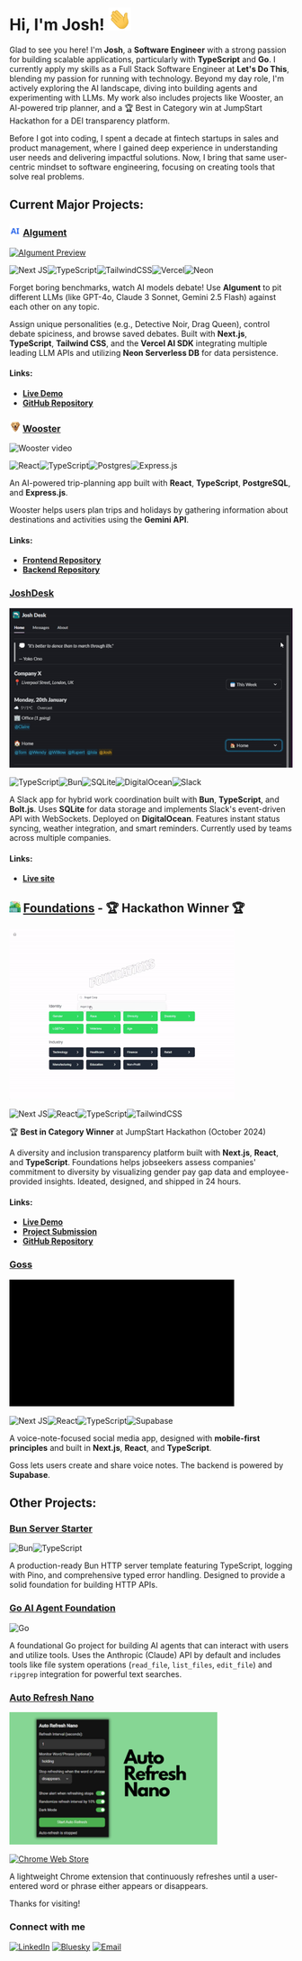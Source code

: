 # Hi, I'm Josh! <img src="./animations/wave.gif" height="40" alt="Waving hand" title="Waving hand"/>


Glad to see you here! I'm **Josh**, a **Software Engineer** with a strong passion for building scalable applications, particularly with **TypeScript** and **Go**. I currently apply my skills as a Full Stack Software Engineer at **Let's Do This**, blending my passion for running with technology. Beyond my day role, I'm actively exploring the AI landscape, diving into building agents and experimenting with LLMs. My work also includes projects like Wooster, an AI-powered trip planner, and a 🏆 Best in Category win at JumpStart Hackathon for a DEI transparency platform.

Before I got into coding, I spent a decade at fintech startups in sales and product management, where I gained deep experience in understanding user needs and delivering impactful solutions. Now, I bring that same user-centric mindset to software engineering, focusing on creating tools that solve real problems.

## Current Major Projects:

### <img src="./icons/aigument.svg" height="20" alt="AIgument icon" title="AIgument"/> [AIgument](https://github.com/joshuaisaact/AIgument)

<a href="https://aigument.vercel.app/" target="_blank"><img src="https://aigument.vercel.app/aigument-preview.png" alt="AIgument Preview" title="AIgument"/></a>

![Next JS](https://img.shields.io/badge/Next-black?style=for-the-badge&logo=next.js&logoColor=white)![TypeScript](https://img.shields.io/badge/typescript-%23007ACC.svg?style=for-the-badge&logo=typescript&logoColor=white)![TailwindCSS](https://img.shields.io/badge/tailwindcss-%2338B2AC.svg?style=for-the-badge&logo=tailwind-css&logoColor=white)![Vercel](https://img.shields.io/badge/Vercel-000000?style=for-the-badge&logo=vercel&logoColor=white)![Neon](https://img.shields.io/badge/Neon-000000?style=for-the-badge&logo=neon&logoColor=white)

Forget boring benchmarks, watch AI models debate! Use **AIgument** to pit different LLMs (like GPT-4o, Claude 3 Sonnet, Gemini 2.5 Flash) against each other on any topic.

Assign unique personalities (e.g., Detective Noir, Drag Queen), control debate spiciness, and browse saved debates. Built with **Next.js**, **TypeScript**, **Tailwind CSS**, and the **Vercel AI SDK** integrating multiple leading LLM APIs and utilizing **Neon Serverless DB** for data persistence.

#### Links:
- **[Live Demo](https://aigument.vercel.app/)**
- **[GitHub Repository](https://github.com/joshuaisaact/AIgument)**


### <img src="./icons/wooster.png" height="20" alt="Wooster icon" title="Wooster"/> [Wooster](https://github.com/joshuaisaact/Wooster)

<img src="./animations/wooster-github .gif" alt="Wooster video" title="Wooster"/>


![React](https://img.shields.io/badge/react-%2320232a.svg?style=for-the-badge&logo=react&logoColor=%2361DAFB)![TypeScript](https://img.shields.io/badge/typescript-%23007ACC.svg?style=for-the-badge&logo=typescript&logoColor=white)![Postgres](https://img.shields.io/badge/postgres-%23316192.svg?style=for-the-badge&logo=postgresql&logoColor=white)![Express.js](https://img.shields.io/badge/express.js-%23404d59.svg?style=for-the-badge&logo=express&logoColor=%2361DAFB)

An AI-powered trip-planning app built with **React**, **TypeScript**, **PostgreSQL**, and **Express.js**.

Wooster helps users plan trips and holidays by gathering information about destinations and activities using the **Gemini API**.

#### Links:
- **[Frontend Repository](https://github.com/joshuaisaact/Wooster)**
- **[Backend Repository](https://github.com/joshuaisaact/Wooster-server/)**


### [JoshDesk](https://joshdesk.live)

<img src="animations/deskselect.gif" alt="JoshDesk interface" title="JoshDesk"/>

![TypeScript](https://img.shields.io/badge/typescript-%23007ACC.svg?style=for-the-badge&logo=typescript&logoColor=white)![Bun](https://img.shields.io/badge/Bun-%23000000.svg?style=for-the-badge&logo=bun&logoColor=white)![SQLite](https://img.shields.io/badge/sqlite-%2307405e.svg?style=for-the-badge&logo=sqlite&logoColor=white)![DigitalOcean](https://img.shields.io/badge/DigitalOcean-%230167ff.svg?style=for-the-badge&logo=digitalOcean&logoColor=white)![Slack](https://img.shields.io/badge/Slack-4A154B?style=for-the-badge&logo=slack&logoColor=white)

A Slack app for hybrid work coordination built with **Bun**, **TypeScript**, and **Bolt.js**. Uses **SQLite** for data storage and implements Slack's event-driven API with WebSockets. Deployed on **DigitalOcean**. Features instant status syncing, weather integration, and smart reminders. Currently used by teams across multiple companies.

#### Links:
- **[Live site](https://joshdesk.live)**


## <img src="./icons/foundations.svg" height="20" alt="Foundations icon" title="Foundations"/> [Foundations](https://github.com/joshuaisaact/dei-dashboard) - 🏆 Hackathon Winner 🏆

<img src="./animations/foundations.gif" alt="Foundations video" title="Foundations"/>

![Next JS](https://img.shields.io/badge/Next-black?style=for-the-badge&logo=next.js&logoColor=white)![React](https://img.shields.io/badge/react-%2320232a.svg?style=for-the-badge&logo=react&logoColor=%2361DAFB)![TypeScript](https://img.shields.io/badge/typescript-%23007ACC.svg?style=for-the-badge&logo=typescript&logoColor=white)![TailwindCSS](https://img.shields.io/badge/tailwindcss-%2338B2AC.svg?style=for-the-badge&logo=tailwind-css&logoColor=white)

🏆 **Best in Category Winner** at JumpStart Hackathon (October 2024)

A diversity and inclusion transparency platform built with **Next.js**, **React**, and **TypeScript**. Foundations helps jobseekers assess companies' commitment to diversity by visualizing gender pay gap data and employee-provided insights. Ideated, designed, and shipped in 24 hours.

#### Links:
- **[Live Demo](https://foundations-app.vercel.app/)**
- **[Project Submission](https://hackathon.party/projects/foundations-7jk8l9)**
- **[GitHub Repository](https://github.com/joshuaisaact/dei-dashboard)**


### [Goss](https://github.com/joshuaisaact/Goss)

<img src="./animations/gossgif1mb.gif" alt="Goss video" title="Goss"/>


 ![Next JS](https://img.shields.io/badge/Next-black?style=for-the-badge&logo=next.js&logoColor=white)![React](https://img.shields.io/badge/react-%2320232a.svg?style=for-the-badge&logo=react&logoColor=%2361DAFB)![TypeScript](https://img.shields.io/badge/typescript-%23007ACC.svg?style=for-the-badge&logo=typescript&logoColor=white)![Supabase](https://img.shields.io/badge/Supabase-3ECF8E?style=for-the-badge&logo=supabase&logoColor=white)

A voice-note-focused social media app, designed with **mobile-first principles** and built in **Next.js**, **React**, and **TypeScript**.

Goss lets users create and share voice notes. The backend is powered by **Supabase**.

## Other Projects:

### [Bun Server Starter](https://github.com/joshuaisaact/bun-server-starter)
![Bun](https://img.shields.io/badge/Bun-%23000000.svg?style=for-the-badge&logo=bun&logoColor=white)![TypeScript](https://img.shields.io/badge/typescript-%23007ACC.svg?style=for-the-badge&logo=typescript&logoColor=white)

A production-ready Bun HTTP server template featuring TypeScript, logging with Pino, and comprehensive typed error handling. Designed to provide a solid foundation for building HTTP APIs.

### [Go AI Agent Foundation](https://github.com/joshuaisaact/Go-AI-Agent)
![Go](https://img.shields.io/badge/Go-00ADD8?style=for-the-badge&logo=go&logoColor=white)

A foundational Go project for building AI agents that can interact with users and utilize tools. Uses the Anthropic (Claude) API by default and includes tools like file system operations (`read_file`, `list_files`, `edit_file`) and `ripgrep` integration for powerful text searches.

### [Auto Refresh Nano](https://github.com/joshuaisaact/Auto-refresher)

<img src="./images/autorefresher.png" width="370" alt="Autorefresher extension" title="Autorefresher" />

[![Chrome Web Store](https://img.shields.io/badge/Chrome_Web_Store-4285F4?style=for-the-badge&logo=google-chrome&logoColor=white)](https://chromewebstore.google.com/detail/auto-refresh-extension/haiekoimldaeincnjchccogfbejgbmej)

A lightweight Chrome extension that continuously refreshes until a user-entered word or phrase either appears or disappears.

Thanks for visiting!

### Connect with me

[![LinkedIn](https://img.shields.io/badge/LinkedIn-%230077B5.svg?style=for-the-badge&logo=linkedin&logoColor=white)](https://www.linkedin.com/in/joshuatuddenham/)
[![Bluesky](https://img.shields.io/badge/Bluesky-0285FF?style=for-the-badge&logo=bluesky&logoColor=white)](https://bsky.app/profile/joshtuddenham.tech)
[![Email](https://img.shields.io/badge/Email-D14836?style=for-the-badge&logo=gmail&logoColor=white)](mailto:joshuaisaact@gmail.com)


